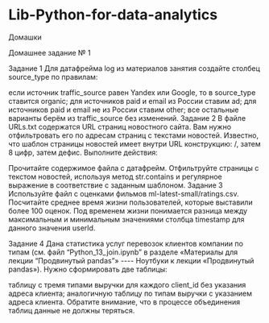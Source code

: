 # Lib-Python-for-data-analytics
Домашки

Домашнее задание № 1

Задание 1
Для датафрейма log из материалов занятия создайте столбец source_type по правилам:

если источник traffic_source равен Yandex или Google, то в source_type ставится organic;
для источников paid и email из России ставим ad;
для источников paid и email не из России ставим other;
все остальные варианты берём из traffic_source без изменений.
Задание 2
В файле URLs.txt содержатся URL страниц новостного сайта. Вам нужно отфильтровать его по адресам страниц с текстами новостей. Известно, что шаблон страницы новостей имеет внутри URL конструкцию: /, затем 8 цифр, затем дефис. Выполните действия:

Прочитайте содержимое файла с датафрейм.
Отфильтруйте страницы с текстом новостей, используя метод str.contains и регулярное выражение в соответствие с заданным шаблоном.
Задание 3
Используйте файл с оценками фильмов ml-latest-small/ratings.csv. Посчитайте среднее время жизни пользователей, которые выставили более 100 оценок. Под временем жизни понимается разница между максимальным и минимальным значениями столбца timestamp для данного значения userId.

Задание 4
Дана статистика услуг перевозок клиентов компании по типам (см. файл “Python_13_join.ipynb” в разделе «Материалы для лекции “Продвинутый pandas”» ---- Ноутбуки к лекции «Продвинутый pandas»).
Нужно сформировать две таблицы:

таблицу с тремя типами выручки для каждого client_id без указания адреса клиента;
аналогичную таблицу по типам выручки с указанием адреса клиента.
Обратите внимание, что в процессе объединения таблиц данные не должны теряться.
